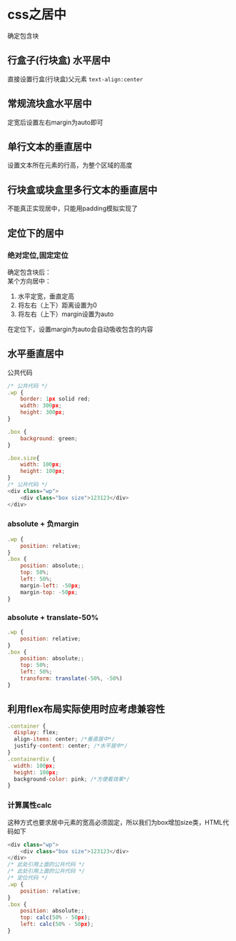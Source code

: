 # css之居中
确定包含块

## 行盒子(行块盒) 水平居中
直接设置行盒(行块盒)父元素 ```text-align:center```

## 常规流块盒水平居中
定宽后设置左右margin为auto即可

## 单行文本的垂直居中
设置文本所在元素的行高，为整个区域的高度

## 行块盒或块盒里多行文本的垂直居中
不能真正实现居中，只能用padding模拟实现了


## 定位下的居中
### 绝对定位,固定定位
确定包含块后：<br/>
某个方向居中：<br/>
1. 水平定宽，垂直定高
2. 将左右（上下）距离设置为0
2. 将左右（上下）margin设置为auto

在定位下，设置margin为auto会自动吸收包含的内容

## 水平垂直居中
公共代码
```js
/* 公共代码 */
.wp {
    border: 1px solid red;
    width: 300px;
    height: 300px;
}

.box {
    background: green;    
}

.box.size{
    width: 100px;
    height: 100px;
}
/* 公共代码 */
<div class="wp">
    <div class="box size">123123</div>
</div>
```

### absolute + 负margin
```js
.wp {
    position: relative;
}
.box {
    position: absolute;;
    top: 50%;
    left: 50%;
    margin-left: -50px;
    margin-top: -50px;
}
```

### absolute + translate-50%
```js
.wp {
    position: relative;
}
.box {
    position: absolute;;
    top: 50%;
    left: 50%;
    transform: translate(-50%, -50%)
}
```
## 利用flex布局实际使用时应考虑兼容性
```js
.container {
  display: flex;
  align-items: center; /*垂直居中*/
  justify-content: center; /*水平居中*/
}
.containerdiv {
  width: 100px;
  height: 100px;
  background-color: pink; /*方便看效果*/
}
```

### 计算属性calc
这种方式也要求居中元素的宽高必须固定，所以我们为box增加size类，HTML代码如下
```js
<div class="wp">
    <div class="box size">123123</div>
</div>
/* 此处引用上面的公共代码 */
/* 此处引用上面的公共代码 */
/* 定位代码 */
.wp {
    position: relative;
}
.box {
    position: absolute;;
    top: calc(50% - 50px);
    left: calc(50% - 50px);
}
```